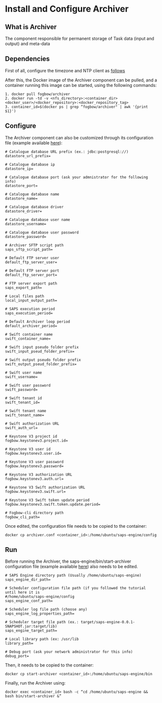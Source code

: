 # Install and Configure Archiver

## What is Archiver
The component responsible for permanent storage of Task data (input and output) and meta-data
## Dependencies
First of all, configure the timezone and NTP client as [follows](./ntp-server-config.md)


After this, the Docker image of the Archiver component can be pulled, and a container running this image can be started, using the following commands:

  ```
  1. docker pull fogbow/archiver
  2. docker run -td -v <nfs_directory>:<container_dir> <docker_user>/<docker_repository>:<docker_repository_tag>
  3. container_id=$(docker ps | grep “fogbow/archiver" | awk '{print $1}')
  ```

## Configure
The Archiver component can also be customized through its configuration file (example available [here](../examples/archiver.conf.example)):

  ```
  # Catalogue database URL prefix (ex.: jdbc:postgresql://)
  datastore_url_prefix=

  # Catalogue database ip
  datastore_ip=

  # Catalogue database port (ask your admnistrator for the following info)
  datastore_port=

  # Catalogue database name
  datastore_name=

  # Catalogue database driver
  datastore_driver=

  # Catalogue database user name
  datastore_username=

  # Catalogue database user password
  datastore_password=

  # Archiver SFTP script path
  saps_sftp_script_path=

  # Default FTP server user
  default_ftp_server_user=

  # Default FTP server port
  default_ftp_server_port=

  # FTP server export path
  saps_export_path=

  # Local files path
  local_input_output_path=

  # SAPS execution period
  saps_execution_period=

  # Default Archiver loop period
  default_archiver_period=

  # Swift container name
  swift_container_name=

  # Swift input pseudo folder prefix
  swift_input_pseud_folder_prefix=

  # Swift output pseudo folder prefix
  swift_output_pseud_folder_prefix=

  # Swift user name
  swift_username=

  # Swift user password
  swift_password=

  # Swift tenant id
  swift_tenant_id=

  # Swift tenant name
  swift_tenant_name=

  # Swift authorization URL
  swift_auth_url=

  # Keystone V3 project id
  fogbow.keystonev3.project.id=

  # Keystone V3 user id
  fogbow.keystonev3.user.id=

  # Keystone V3 user password
  fogbow.keystonev3.password=

  # Keystone V3 authorization URL
  fogbow.keystonev3.auth.url=

  # Keystone V3 Swift authorization URL
  fogbow.keystonev3.swift.url=

  # Keystone V3 Swift token update period
  fogbow.keystonev3.swift.token.update.period=

  # Fogbow-cli directory path
  fogbow_cli_path=
  ```

Once edited, the configuration file needs to be copied to the container:

  ```
  docker cp archiver.conf <container_id>:/home/ubuntu/saps-engine/config
  ```

## Run
Before running the Archiver, the saps-engine/bin/start-archiver configuration file (example available [here](../bin/start-archiver)) also needs to be edited.

  ```
  # SAPS Engine directory path (Usually /home/ubuntu/saps-engine)
  saps_engine_dir_path=

  # Scheduler configuration file path (if you followed the tutorial until here it is 
#/home/ubuntu/saps-engine/config  
saps_engine_conf_path=

  # Scheduler log file path (choose any)
  saps_engine_log_properties_path=

  # Scheduler target file path (ex.: target/saps-engine-0.0.1-SNAPSHOT.jar:target/lib)
  saps_engine_target_path=

  # Local library path (ex: /usr/lib
  library_path=

  # Debug port (ask your network administrator for this info)
  debug_port=
  ```

Then, it needs to be copied to the container:

  ```
  docker cp start-archiver <container_id>:/home/ubuntu/saps-engine/bin
  ```

Finally, run the Archiver using:

  ```
  docker exec <container_id> bash -c “cd /home/ubuntu/saps-engine && bash bin/start-archiver &”
  ```


